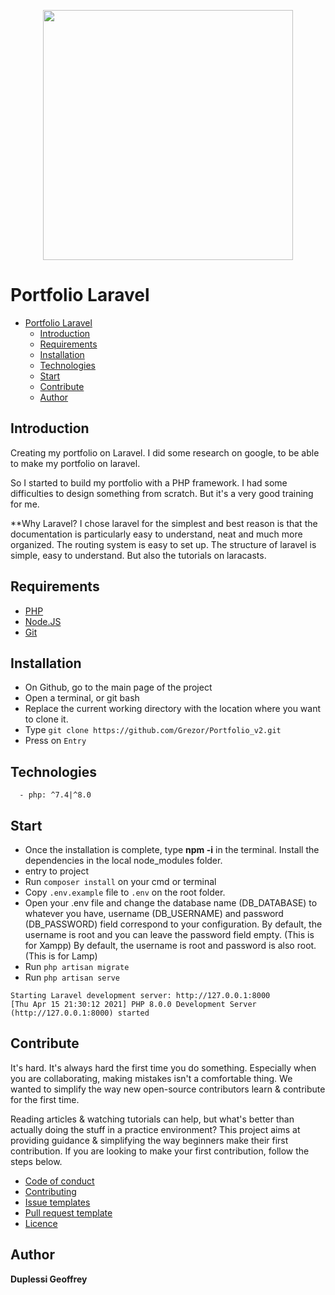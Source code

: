 <p align="center"><a href="https://laravel.com" target="_blank"><img src="https://raw.githubusercontent.com/laravel/art/master/logo-lockup/5%20SVG/2%20CMYK/1%20Full%20Color/laravel-logolockup-cmyk-red.svg" width="400"></a></p>

# Portfolio Laravel
- [Portfolio Laravel](#portfolio-laravel)
  - [Introduction](#introduction)
  - [Requirements](#requirements)
  - [Installation](#installation)
  - [Technologies](#technologies)
  - [Start](#start)
  - [Contribute](#contribute)
  - [Author](#author)

## Introduction
Creating my portfolio on Laravel.
I did some research on google, to be able to make my portfolio on laravel.

So I started to build my portfolio with a PHP framework. I had some difficulties to design
something from scratch. But it's a very good training for me. 

**Why Laravel?
I chose laravel for the simplest and best reason is that the documentation is particularly easy to understand, 
neat and much more organized. The routing system is easy to set up.
The structure of laravel is simple, easy to understand. But also the tutorials on laracasts.

## Requirements
- [PHP](https://www.php.net/downloads)
- [Node.JS](https://nodejs.org/en/download/)
- [Git](https://git-scm.com/download/)

## Installation
- On Github, go to the main page of the project
- Open a terminal, or git bash
- Replace the current working directory with the location where you want to clone it.
- Type ```git clone https://github.com/Grezor/Portfolio_v2.git ```
- Press on ```Entry```


## Technologies
```
  - php: ^7.4|^8.0
```
## Start

- Once the installation is complete, type **npm -i** in the terminal. Install the dependencies in the local node_modules
folder.
- entry to project
- Run ```composer install``` on your cmd or terminal
- Copy ```.env.example``` file to ```.env``` on the root folder. 
- Open your .env file and change the database name (DB_DATABASE) to whatever you have, username (DB_USERNAME) and password (DB_PASSWORD) field correspond to your configuration.
  By default, the username is root and you can leave the password field empty. (This is for Xampp)
  By default, the username is root and password is also root. (This is for Lamp)
- Run ```php artisan migrate```
- Run ```php artisan serve```
```
Starting Laravel development server: http://127.0.0.1:8000
[Thu Apr 15 21:30:12 2021] PHP 8.0.0 Development Server (http://127.0.0.1:8000) started
```

## Contribute
It's hard. It's always hard the first time you do something. Especially when you are collaborating, making mistakes
isn't a comfortable thing. We wanted to simplify the way new open-source contributors learn & contribute for the first
time.

Reading articles & watching tutorials can help, but what's better than actually doing the stuff in a practice
environment? This project aims at providing guidance & simplifying the way beginners make their first contribution. If
you are looking to make your first contribution, follow the steps below.

- [Code of conduct](https://github.com/Grezor/Portfolio_v2/blob/master/CODE_OF_CONDUCT.md)
- [Contributing](https://github.com/Grezor/Portfolio_v2/blob/master/CONTRIBUTING.md)
- [Issue templates](https://github.com/Grezor/Portfolio_v2/blob/master/ISSUE_TEMPLATE.md)
- [Pull request template](https://github.com/Grezor/Portfolio_v2/blob/master/PULL_REQUEST_TEMPLATE.md)
- [Licence](https://github.com/Grezor/Portfolio_v2/blob/master/LICENSE)


## Author
**Duplessi Geoffrey**


